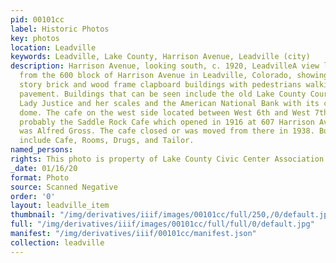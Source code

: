 ```yaml
---
pid: 00101cc
label: Historic Photos
key: photos
location: Leadville
keywords: Leadville, Lake County, Harrison Avenue, Leadville (city)
description: Harrison Avenue, looking south, c. 1920, LeadvilleA view looking south
  from the 600 block of Harrison Avenue in Leadville, Colorado, showing two and three
  story brick and wood frame clapboard buildings with pedestrians walking on concrete
  pavement. Buildings that can be seen include the old Lake County Court House with
  Lady Justice and her scales and the American National Bank with its corner tower
  dome. The cafe on the west side located between West 6th and West 7th Street is
  probably the Saddle Rock Cafe which opened in 1916 at 607 Harrison Avenue. The owner
  was Alfred Gross. The cafe closed or was moved from there in 1938. Business signs
  include Cafe, Rooms, Drugs, and Tailor.
named_persons: 
rights: This photo is property of Lake County Civic Center Association.
_date: 01/16/20
format: Photo
source: Scanned Negative
order: '0'
layout: leadville_item
thumbnail: "/img/derivatives/iiif/images/00101cc/full/250,/0/default.jpg"
full: "/img/derivatives/iiif/images/00101cc/full/full/0/default.jpg"
manifest: "/img/derivatives/iiif/00101cc/manifest.json"
collection: leadville
---
```

